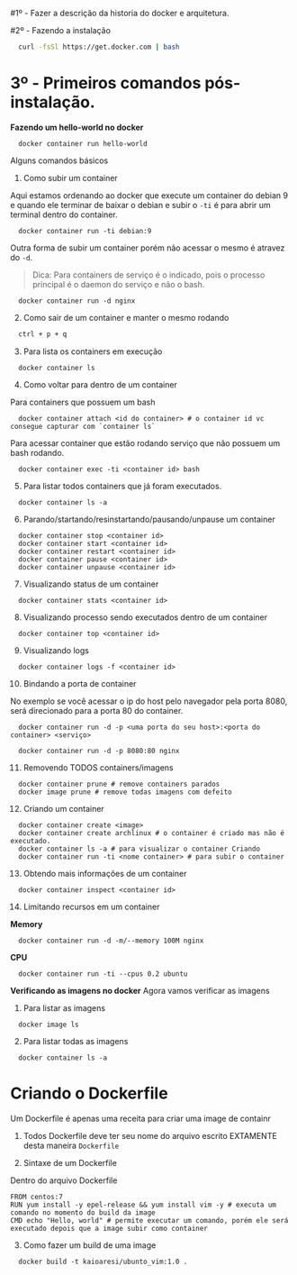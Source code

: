 #1º - Fazer a descrição da historia do docker e arquitetura.

#2º - Fazendo a instalação

```bash
  curl -fsSl https://get.docker.com | bash
```
# 3º - Primeiros comandos pós-instalação.

**Fazendo um hello-world no docker**
```docker
  docker container run hello-world
```
Alguns comandos básicos

1. Como subir um container

Aqui estamos ordenando ao docker que execute um container do debian 9 e quando ele terminar de baixar o debian e subir o `-ti` é para abrir um terminal dentro do container.

```docker
  docker container run -ti debian:9
```
Outra forma de subir um container porém não acessar o mesmo é atravez do `-d`.
> Dica: Para containers de serviço é o indicado, pois o processo principal é o daemon do serviço e não o bash.

```docker
  docker container run -d nginx
```

2. Como sair de um container e manter o mesmo rodando

```bash
  ctrl + p + q
```

3. Para lista os containers em execução
```docker
  docker container ls
```

4. Como voltar para dentro de um container

Para containers que possuem um bash
```docker
  docker container attach <id do container> # o container id vc consegue capturar com `container ls`
```
Para acessar container que estão rodando serviço que não possuem um bash rodando.

```docker
  docker container exec -ti <container id> bash  
```

5. Para listar todos containers que já foram executados.

```docker
  docker container ls -a
```

6. Parando/startando/resinstartando/pausando/unpause um container

```docker
  docker container stop <container id>
  docker container start <container id>
  docker container restart <container id>
  docker container pause <container id>
  docker container unpause <container id>
```

7. Visualizando status de um container

```docker
  docker container stats <container id>
```
8. Visualizando processo sendo executados dentro de um container

```docker
  docker container top <container id>
```

9. Visualizando logs

```docker
  docker container logs -f <container id>
```

10. Bindando a porta de container

No exemplo se você acessar o ip do host pelo navegador pela porta 8080, será direcionado para a porta 80 do container.

```docker
  docker container run -d -p <uma porta do seu host>:<porta do container> <serviço>

  docker container run -d -p 8080:80 nginx  
```

11. Removendo TODOS containers/imagens

```docker
  docker container prune # remove containers parados
  docker image prune # remove todas imagens com defeito
```

12. Criando um container

```docker
  docker container create <image>
  docker container create archlinux # o container é criado mas não é executado.
  docker container ls -a # para visualizar o container Criando
  docker container run -ti <nome container> # para subir o container  
```

13. Obtendo  mais informações de um container

```docker
  docker container inspect <container id>
```

14. Limitando recursos em um container

**Memory**
```docker
  docker container run -d -m/--memory 100M nginx  
```

**CPU**
```docker
  docker container run -ti --cpus 0.2 ubuntu
```


**Verificando as imagens no docker**
Agora vamos verificar as imagens

1. Para listar as imagens
```docker
  docker image ls
```
2. Para listar todas as imagens
```docker
  docker container ls -a
```

# Criando o Dockerfile

Um Dockerfile é apenas uma receita para criar uma image de containr

1. Todos Dockerfile deve ter seu nome do arquivo escrito EXTAMENTE desta maneira `Dockerfile`


2. Sintaxe de um Dockerfile

Dentro do arquivo Dockerfile

```docker
FROM centos:7
RUN yum install -y epel-release && yum install vim -y # executa um comando no momento do build da image
CMD echo "Hello, world" # permite executar um comando, porém ele será executado depois que a image subir como container
```

3. Como fazer um build de uma image

```docker
  docker build -t kaioaresi/ubunto_vim:1.0 .
```
















#
